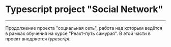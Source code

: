 <h1>Typescript project "Social Network"</h1>
<hr>

<p>
Продолжение проекта "социальная сеть", работа над которым ведётся в рамках обучения на курсе "Реакт-путь самурая". 
В этой части в проект внедряется <i>typescript<i>.
</p>